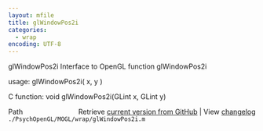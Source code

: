 ```yaml
---
layout: mfile
title: glWindowPos2i
categories:
  - wrap
encoding: UTF-8
---
```


glWindowPos2i  Interface to OpenGL function glWindowPos2i

usage:  glWindowPos2i( x, y )

C function:  void glWindowPos2i(GLint x, GLint y)


<div class="code_header" style="text-align:right;">
  <span style="float:left;">Path&nbsp;&nbsp;</span> <span class="counter">Retrieve <a href=
  "https://raw.github.com/Psychtoolbox-3/Psychtoolbox-3/beta/./PsychOpenGL/MOGL/wrap/glWindowPos2i.m">current version from GitHub</a> | View <a href=
  "https://github.com/Psychtoolbox-3/Psychtoolbox-3/commits/beta/./PsychOpenGL/MOGL/wrap/glWindowPos2i.m">changelog</a></span>
</div>
<div class="code">
  <code>./PsychOpenGL/MOGL/wrap/glWindowPos2i.m</code>
</div>
